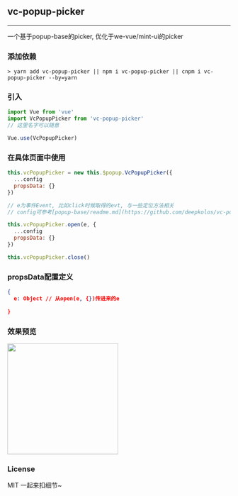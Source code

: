 
## vc-popup-picker

-----

一个基于popup-base的picker, 优化于we-vue/mint-ui的picker

### 添加依赖

```shell
> yarn add vc-popup-picker || npm i vc-popup-picker || cnpm i vc-popup-picker --by=yarn
```

### 引入

```javascript
import Vue from 'vue'
import VcPopupPicker from 'vc-popup-picker'
// 这里名字可以随意

Vue.use(VcPopupPicker)
```

### 在具体页面中使用

```javascript
this.vcPopupPicker = new this.$popup.VcPopupPicker({
  ...config
  propsData: {}
})

// e为事件Event, 比如click时候取得的evt, 与一些定位方法相关
// config可参考[popup-base/readme.md](https://github.com/deepkolos/vc-popup/blob/master/packages/popup-base/readme.md)

this.vcPopupPicker.open(e, {
  ...config
  propsData: {}
})

this.vcPopupPicker.close()
```

### propsData配置定义

```json
{
  e: Object // 从open(e, {})传进来的e
  
}
```

### 效果预览

<div>
  <img src="https://raw.githubusercontent.com/deepkolos/vc-popup/master/static/vc-popup-picker.gif" width = "250" alt="" style="display:inline-block;"/>
</div>

### License

MIT 一起来扣细节~
